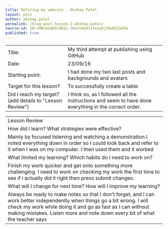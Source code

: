 ```yaml
---
title: Refining my website - Akshay Patel
layout: post
author: akshay.patel
permalink: /blog-post-lesson-3-akshay-patel/
source-id: 1W-xHNz6sUDZcOEGi-JAstnQsHlztesy6jU5wK2ZaShk
published: true
---
```

<table>
  <tr>
    <td>Title:</td>
    <td>My third attempt at publishing using GitHub  </td>
  </tr>
  <tr>
    <td>Date:</td>
    <td>23/09/16</td>
  </tr>
  <tr>
    <td>Starting point:</td>
    <td>I had done my two last posts and backgrounds and avatars</td>
  </tr>
  <tr>
    <td>Target for this lesson?</td>
    <td>To successfully create a table</td>
  </tr>
  <tr>
    <td>Did I reach my target? 
(add details to "Lesson Review")</td>
    <td>I think so, as I followed all the instructions and seem to have done everything in the correct order.</td>
  </tr>
</table>


<table>
  <tr>
    <td>Lesson Review</td>
  </tr>
  <tr>
    <td>How did I learn? What strategies were effective? </td>
  </tr>
  <tr>
    <td>Mainly by focused listening and watching a demonstration.I noted everything down in order so I could look back and refer to it when I was on my computer. I then used them and it worked
</td>
  </tr>
  <tr>
    <td>What limited my learning? Which habits do I need to work on? </td>
  </tr>
  <tr>
    <td>Finish my work quicker and get onto something more challenging.
I need to work on checking my work the first time to see if i actually did it right then press submit changes.</td>
  </tr>
  <tr>
    <td>What will I change for next time? How will I improve my learning?</td>
  </tr>
  <tr>
    <td>Always be ready to make notes so that I don't forget, and I can work better independently when things go a bit wrong.
I will check my work while doing it and go as fast as I can without making mistakes. Listen more and note down every bit of what the teacher says</td>
  </tr>
</table>


